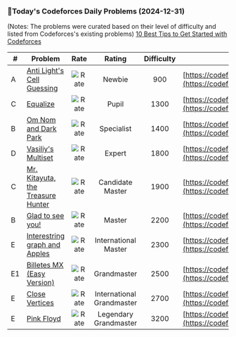 ### 🌟Today's Codeforces Daily Problems (2024-12-31)
(Notes: The problems were curated based on their level of difficulty and listed from Codeforces's existing problems)
[10 Best Tips to Get Started with Codeforces](https://github.com/ika9810/Codeforces-Daily-Problems/blob/main/10%20Best%20Tips%20to%20Get%20Started%20with%20Codeforces.md)

| # | Problem | Rate| Rating | Difficulty | Contest |
|---| ----- | :--------: | :----------: | :----------: | ---------- |
|A|[Anti Light's Cell Guessing](https://codeforces.com/contest/1610/problem/A)|![Rate](https://img.shields.io/badge/Newbie-900-lightgrey)|Newbie|900|[https://codeforces.com/contest/1610](https://codeforces.com/contest/1610)|
|C|[Equalize](https://codeforces.com/contest/1037/problem/C)|![Rate](https://img.shields.io/badge/Pupil-1300-brightgreen)|Pupil|1300|[https://codeforces.com/contest/1037](https://codeforces.com/contest/1037)|
|B|[Om Nom and Dark Park](https://codeforces.com/contest/526/problem/B)|![Rate](https://img.shields.io/badge/Specialist-1400-9cf)|Specialist|1400|[https://codeforces.com/contest/526](https://codeforces.com/contest/526)|
|D|[Vasiliy's Multiset](https://codeforces.com/contest/706/problem/D)|![Rate](https://img.shields.io/badge/Expert-1800-blue)|Expert|1800|[https://codeforces.com/contest/706](https://codeforces.com/contest/706)|
|C|[Mr. Kitayuta, the Treasure Hunter](https://codeforces.com/contest/505/problem/C)|![Rate](https://img.shields.io/badge/Candidate%20Master-1900-blueviolet)|Candidate Master|1900|[https://codeforces.com/contest/505](https://codeforces.com/contest/505)|
|B|[Glad to see you!](https://codeforces.com/contest/809/problem/B)|![Rate](https://img.shields.io/badge/Master-2200-orange)|Master|2200|[https://codeforces.com/contest/809](https://codeforces.com/contest/809)|
|E|[Interestring graph and Apples](https://codeforces.com/contest/9/problem/E)|![Rate](https://img.shields.io/badge/International%20Master-2300-orange)|International Master|2300|[https://codeforces.com/contest/9](https://codeforces.com/contest/9)|
|E1|[Billetes MX (Easy Version)](https://codeforces.com/contest/2022/problem/E1)|![Rate](https://img.shields.io/badge/Grandmaster-2500-red)|Grandmaster|2500|[https://codeforces.com/contest/2022](https://codeforces.com/contest/2022)|
|E|[Close Vertices](https://codeforces.com/contest/293/problem/E)|![Rate](https://img.shields.io/badge/International%20Grandmaster-2700-red)|International Grandmaster|2700|[https://codeforces.com/contest/293](https://codeforces.com/contest/293)|
|E|[Pink Floyd](https://codeforces.com/contest/1142/problem/E)|![Rate](https://img.shields.io/badge/Legendary%20Grandmaster-3200-red)|Legendary Grandmaster|3200|[https://codeforces.com/contest/1142](https://codeforces.com/contest/1142)|
